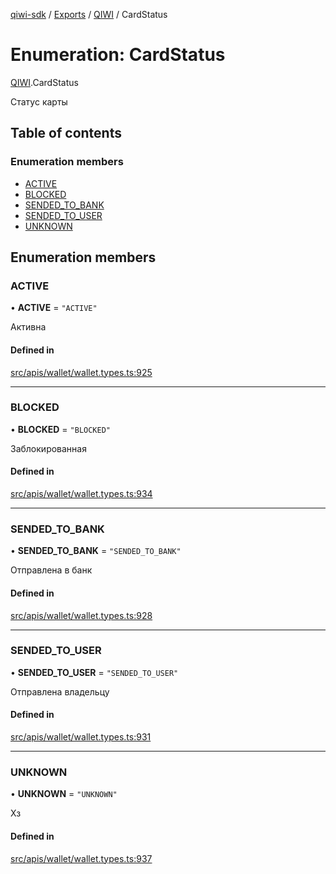 [qiwi-sdk](../README.md) / [Exports](../modules.md) / [QIWI](../modules/QIWI.md) / CardStatus

# Enumeration: CardStatus

[QIWI](../modules/QIWI.md).CardStatus

Статус карты

## Table of contents

### Enumeration members

- [ACTIVE](QIWI.CardStatus.md#active)
- [BLOCKED](QIWI.CardStatus.md#blocked)
- [SENDED\_TO\_BANK](QIWI.CardStatus.md#sended_to_bank)
- [SENDED\_TO\_USER](QIWI.CardStatus.md#sended_to_user)
- [UNKNOWN](QIWI.CardStatus.md#unknown)

## Enumeration members

### ACTIVE

• **ACTIVE** = `"ACTIVE"`

Активна

#### Defined in

[src/apis/wallet/wallet.types.ts:925](https://github.com/AlexXanderGrib/node-qiwi-sdk/blob/16c3ee8/src/apis/wallet/wallet.types.ts#L925)

___

### BLOCKED

• **BLOCKED** = `"BLOCKED"`

Заблокированная

#### Defined in

[src/apis/wallet/wallet.types.ts:934](https://github.com/AlexXanderGrib/node-qiwi-sdk/blob/16c3ee8/src/apis/wallet/wallet.types.ts#L934)

___

### SENDED\_TO\_BANK

• **SENDED\_TO\_BANK** = `"SENDED_TO_BANK"`

Отправлена в банк

#### Defined in

[src/apis/wallet/wallet.types.ts:928](https://github.com/AlexXanderGrib/node-qiwi-sdk/blob/16c3ee8/src/apis/wallet/wallet.types.ts#L928)

___

### SENDED\_TO\_USER

• **SENDED\_TO\_USER** = `"SENDED_TO_USER"`

Отправлена владельцу

#### Defined in

[src/apis/wallet/wallet.types.ts:931](https://github.com/AlexXanderGrib/node-qiwi-sdk/blob/16c3ee8/src/apis/wallet/wallet.types.ts#L931)

___

### UNKNOWN

• **UNKNOWN** = `"UNKNOWN"`

Хз

#### Defined in

[src/apis/wallet/wallet.types.ts:937](https://github.com/AlexXanderGrib/node-qiwi-sdk/blob/16c3ee8/src/apis/wallet/wallet.types.ts#L937)
